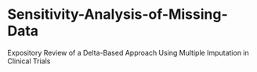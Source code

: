 # Sensitivity-Analysis-of-Missing-Data
Expository Review of a Delta-Based Approach Using Multiple Imputation in Clinical Trials

